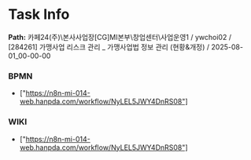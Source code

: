 # Task Info

**Path:** 카페24(주)\본사사업장\[CG]MI본부\창업센터\사업운영1 / ywchoi02 / [284261] 가맹사업 리스크 관리 _ 가맹사업법 정보 관리 (현황&개정) / 2025-08-01_00-00-00

### BPMN
- ["https://n8n-mi-014-web.hanpda.com/workflow/NyLEL5JWY4DnRS08"]

### WIKI
- ["https://n8n-mi-014-web.hanpda.com/workflow/NyLEL5JWY4DnRS08"]

